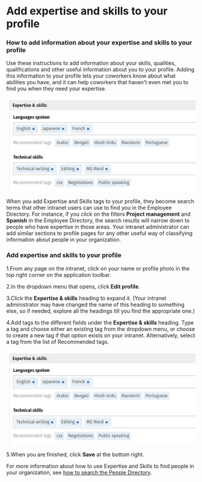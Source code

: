 # Add expertise and skills to your profile

### How to add information about your expertise and skills to your profile

Use these instructions to add information about your skills, qualities, qualifications and other useful information about you to your profile. Adding this information to your profile lets your coworkers know about what abilities you have, and it can help coworkers that haven't even met you to find you when they need your expertise.

![](../../.gitbook/assets/1%20%28101%29.jpg)



When you add Expertise and Skills tags to your profile, they become search terms that other intranet users can use to find you in the Employee Directory. For instance, if you click on the filters **Project management** and **Spanish** in the Employee Directory, the search results will narrow down to people who have expertise in those areas. Your intranet administrator can add similar sections to profile pages for any other useful way of classifying information about people in your organization.

### Add expertise and skills to your profile

1.From any page on the intranet, click on your name or profile photo in the top right corner on the application toolbar.

2.In the dropdown menu that opens, click **Edit profile**.

3.Click the **Expertise & skills** heading to expand it. \(Your intranet administrator may have changed the name of this heading to something else, so if needed, explore all the headings till you find the appropriate one.\)

4.Add tags to the different fields under the **Expertise & skills** heading. Type a tag and choose either an existing tag from the dropdown menu, or choose to create a new tag if that option exists on your intranet. Alternatively, select a tag from the list of Recommended tags.

![](../../.gitbook/assets/1%20%2867%29.jpg)



5.When you are finished, click **Save** at the bottom right.

For more information about how to use Expertise and Skills to find people in your organization, see [how to search the People Directory](../search/search-the-people-directory.md).


